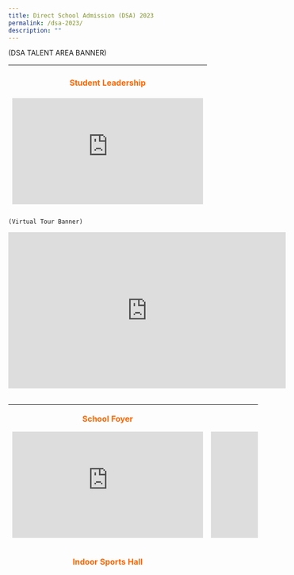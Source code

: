 ```yaml
---
title: Direct School Admission (DSA) 2023
permalink: /dsa-2023/
description: ""
---
```

(DSA TALENT AREA BANNER)


<table width="302" style="height: 293px;">
<tbody>
<tr>
<td style="width: 293.333px; text-align: center;">
<h4><span style="color: #ff6600;"><strong>Student Leadership</strong></span></h4>
<p><span style="color: #ff6600;"><strong><iframe allowfullscreen="allowfullscreen" frameborder="0" height="214" width="385" src="https://www.youtube.com/embed/18PJOpt-bxk" title="YouTube video player"></iframe></strong></span></p>
</td>
</tr>
<tr>
<td style="width: 293.333px; text-align: center;">
<h4><span style="color: #ff6600;"><strong>Basketball</strong></span></h4>
<p><span style="color: #ff6600;"><strong><iframe allowfullscreen="allowfullscreen" frameborder="0" height="214" width="385" src="https://www.youtube.com/embed/pzEQJ0he4TM" title="YouTube video player"></iframe></strong></span></p>
</td>
</tr>
<tr>
<td style="width: 293.333px; text-align: center;">
<h4><span style="color: #ff6600;"><strong>Malay Dance</strong></span></h4>
<p><span style="color: #ff6600;"><strong><iframe allowfullscreen="allowfullscreen" frameborder="0" height="214" width="385" src="https://www.youtube.com/embed/VVhZRpTNxN0" title="YouTube video player"></iframe></strong></span></p>
</td>
</tr>
<tr>
<td style="width: 293.333px; text-align: center;">
<h4><span style="color: #ff6600;"><strong>Badminton</strong></span></h4>
<p><span style="color: #ff6600;"><strong><iframe allowfullscreen="allowfullscreen" frameborder="0" height="214" width="385" src="https://www.youtube.com/embed/VDS5KNyGbaI" title="YouTube video player"></iframe></strong></span></p>
</td>
</tr>
</tbody>
</table>

	
	(Virtual Tour Banner)
	
<iframe allowfullscreen="" allow="accelerometer; autoplay; clipboard-write; encrypted-media; gyroscope; picture-in-picture; web-share" frameborder="0" title="YouTube video player" src="https://www.youtube.com/embed/C4eeYHPCv2A" height="315" width="560"></iframe><table width="302">
<tbody>
	
</tbody></table><table width="514" style="height: 328px;">
<tbody>
<tr>
<td style="width: 250px; text-align: center;">
<p><strong><span style="color: #ff6600;">School Foyer</span></strong></p>
<p><span style="color: #ff6600;"><iframe allowfullscreen="allowfullscreen" frameborder="0" height="214" width="385" src="https://www.youtube.com/embed/B-iEMWrx1EA" class="ive_eobj_left"></iframe></span></p>
</td>
<td style="width: 250px; text-align: center;">
<p><strong><span style="color: #ff6600;">Mural Painting</span></strong></p>
<p><iframe allowfullscreen="allowfullscreen" frameborder="0" height="214" width="385" src="https://www.youtube.com/embed/OmIjS2FfwiQ" class="ive_eobj_right"></iframe></p>
</td>
</tr>
<tr>
<td style="width: 250px; text-align: center;">
<p><strong><span style="color: #ff6600;">Indoor Sports Hall</span></strong></p>
<p><iframe allowfullscreen="allowfullscreen" frameborder="0" height="214" width="385" src="https://www.youtube.com/embed/JdLCGbwGErQ"></iframe></p>
</td>
<td style="width: 250px; text-align: center;">
<p><strong><span style="color: #ff6600;">Library</span></strong></p>
<p><span style="color: #ff6600;"><iframe allowfullscreen="allowfullscreen" frameborder="0" height="214" width="385" src="https://www.youtube.com/embed/fViWbR0oyyQ" class="ive_eobj_right"></iframe></span></p>
</td>
</tr>
<tr>
<td style="width: 250px; text-align: center;">
<p><strong><span style="color: #ff6600;">School Hall</span></strong></p>
<p><span style="color: #ff6600;"><iframe allowfullscreen="allowfullscreen" frameborder="0" height="214" width="385" src="https://www.youtube.com/embed/uyDHfg9Pa6s"></iframe></span></p>
</td>
<td style="width: 250px; text-align: center;">
<p><strong><span style="color: #ff6600;">Heritage Room</span></strong></p>
<p><span style="color: #ff6600;"><iframe allowfullscreen="allowfullscreen" frameborder="0" height="214" width="385" src="https://www.youtube.com/embed/CjBqsFbhyEI" class="ive_eobj_right"></iframe></span></p>
</td>
</tr>
<tr>
<td style="width: 250px; text-align: center;">
<p><strong><span style="color: #ff6600;">Heritage Corridor</span></strong></p>
<p><iframe allowfullscreen="allowfullscreen" frameborder="0" height="214" width="385" src="https://www.youtube.com/embed/wvTeLWNsXto" class="ive_eobj_left"></iframe></p>
</td>
<td style="width: 250px; text-align: center;">
<p><strong><span style="color: #ff6600;">Music Centre</span></strong></p>
<p><span style="color: #ff6600;"><iframe allowfullscreen="allowfullscreen" frameborder="0" height="214" width="385" src="https://www.youtube.com/embed/RHctoVDm7HI" class="ive_eobj_right"></iframe></span></p>
</td>
</tr>
<tr>
<td style="width: 250px; text-align: center;">
<p><strong><span style="color: #ff6600;">Poem Wall</span></strong></p>
<p><span style="color: #ff6600;"><iframe allowfullscreen="allowfullscreen" frameborder="0" height="214" width="385" src="https://www.youtube.com/embed/eOoVCX47Dlc"></iframe></span></p>
</td>
<td style="width: 250px; text-align: center;">
<p><strong><span style="color: #ff6600;">Broadcasting Room</span></strong></p>
<p><span style="color: #ff6600;"><iframe allowfullscreen="allowfullscreen" frameborder="0" height="214" width="385" src="https://www.youtube.com/embed/RYvKuRrg_gk" class="ive_eobj_right"></iframe></span></p>
</td>
</tr>
<tr>
<td style="width: 250px; text-align: center;">
<p><strong><span style="color: #ff6600;">Canteen</span></strong></p>
<p><span style="color: #ff6600;"><iframe allowfullscreen="allowfullscreen" frameborder="0" height="214" width="385" src="https://www.youtube.com/embed/wdLs2bsvtRQ" class="ive_eobj_left"></iframe></span></p>
</td>
<td style="width: 250px; text-align: center;">
<p><strong><span style="color: #ff6600;">Field</span></strong></p>
<p><span style="color: #ff6600;"><iframe allowfullscreen="allowfullscreen" frameborder="0" height="214" width="385" src="https://www.youtube.com/embed/KfXUc8oNk6o" class="ive_eobj_right"></iframe></span></p>
<div style="text-align: center;">Click on the above banner to know more about life in BBSS.</div>
<p style="text-align: left;"><br />Introduced in 2004, the DSA scheme seeks to promote holistic education and provide students with an opportunity to demonstrate a more diverse range of achievements and talent when seeking admission to a secondary school.<br /><br />At Bukit Batok Secondary School (BBSS), we believe that every child is unique and has innate abilities to be developed. Our school values, mission and vision, represent our collective passion, dreams and aspirations, and guide us in how we work with our parents, community and partners to realise the full potential of our students. We endeavour to build a culture of self-directedness and abundance mentality amongst staff and students. Children are firmly at the heart of our work and we seek to develop the whole child by providing meaningful and connected learning experiences that will allow every BBSSian to develop the right values, competencies and skills to do well in the 21st century.<br /><br /></p>
</td>
</tr>
</tbody>
</table>